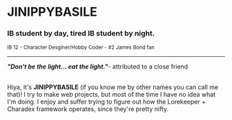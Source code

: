 # JINIPPYBASILE
### IB student by day, tired IB student by night. 
<small> IB 12 - Character Desginer/Hobby Coder - #2 James Bond fan</small><br>
<hr>

***"Don't be the light... eat the light."***- attributed to a close friend

<br>
Hiya, it's <b>JINIPPYBASILE</b> (if you know me by other names you can call me that)! I try to make web projects, but most of the time I have no idea what I'm doing. I enjoy and suffer trying to figure out how the Lorekeeper + Charadex framework operates, since they're pretty nifty. 
